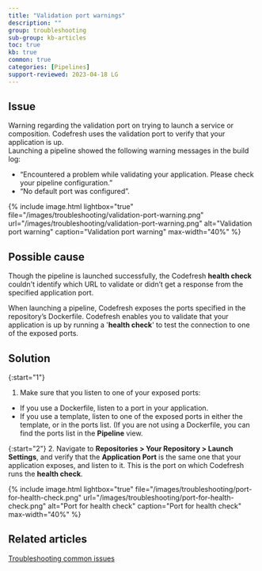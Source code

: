 ```yaml
---
title: "Validation port warnings"
description: ""
group: troubleshooting
sub-group: kb-articles
toc: true
kb: true
common: true
categories: [Pipelines]
support-reviewed: 2023-04-18 LG
---
```


## Issue

Warning regarding the validation port on trying to launch a service or composition. Codefresh uses the validation port to verify that your application is up.  
Launching a pipeline showed the following warning messages in the build log:        

  * “Encountered a problem while validating your application. Please check your pipeline configuration.”
  * “No default port was configured”.

{% include 
image.html 
lightbox="true" 
file="/images/troubleshooting/validation-port-warning.png" 
url="/images/troubleshooting/validation-port-warning.png"
alt="Validation port warning" 
caption="Validation port warning" 
max-width="40%"
%}



## Possible cause

Though the pipeline is launched successfully, the Codefresh **health check** couldn't identify which URL to validate or didn’t get a response from the specified application port.  
  
When launching a pipeline, Codefresh exposes the ports specified in the repository’s Dockerfile. Codefresh enables you to validate that your application is up by running a '**health check**' to test the connection to one of the exposed ports. 

## Solution

{:start="1"}
1. Make sure that you listen to one of your exposed ports:
  * If you use a Dockerfile, listen to a port in your application.
  * If you use a template, listen to one of the exposed ports in either the template, or in the ports list. (If you are not using a Dockerfile, you can find the ports list in the **Pipeline** view.

{:start="2"}
2. Navigate to **Repositories > Your Repository > Launch Settings**, and verify that the **Application Port** is the same one that your application exposes, and listen to it. This is the port on which Codefresh runs the **health check**.

{% include 
image.html 
lightbox="true" 
file="/images/troubleshooting/port-for-health-check.png" 
url="/images/troubleshooting/port-for-health-check.png"
alt="Port for health check" 
caption="Port for health check" 
max-width="40%"
%}

## Related articles
[Troubleshooting common issues]({{site.baseurl}}/docs/troubleshooting/common-issues)